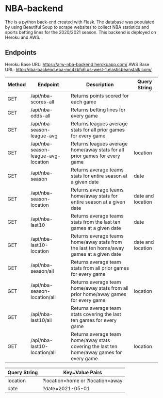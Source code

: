 # NBA-backend
The is a python back-end created with Flask. The database was populated by using Beautiful Soup to scrape websites to collect NBA statistics and sports betting lines for the 2020/2021 season. This backend is deployed on Heroku and AWS.

## Endpoints
Heroku Base URL: https://arw-nba-backend.herokuapp.com/
AWS Base URL: http://nba-backend.eba-mc4zbfx6.us-west-1.elasticbeanstalk.com/

Method | Endpoint | Description | Query String
-------|----------|-------------|-------------
GET | /api/nba-scores-all | Returns points scored for each game | 
GET | /api/nba-odds-all | Returns betting lines for every game | 
GET | /api/nba-season-league-avg | Returns leagues average stats for all prior games for every game | 
GET | /api/nba-season-league-avg-location | Returns leagues average home/away stats for all prior games for every game | location
GET | /api/nba-season | Returns average teams stats for entire season at a given date | date
GET | /api/nba-season-location | Returns average teams home/away stats for entire season at a given date | date and location
GET | /api/nba-last10 | Returns average teams stats from the last ten games at a given date | date
GET | /api/nba-last10-location | Returns average teams home/away stats from the last ten home/away games at a given date | date and location
GET | /api/nba-season/all | Returns average team stats from all prior games for every game | 
GET | /api/nba-season-location/all | Returns average team home/away stats from all prior home/away games for every game | location
GET | /api/nba-last10/all | Returns average team stats covering the last ten games for every game | 
GET | /api/nba-last10-location/all | Returns average team home/away stats covering the last ten home/away games for every game | location


Query String | Key=Value Pairs
-------------|----------------
location | ?location=home or ?location=away
date | ?date=2021-05-01